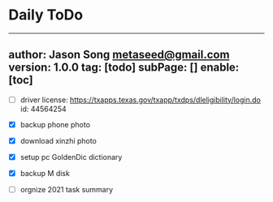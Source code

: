 # Daily ToDo
---
author: Jason Song <metaseed@gmail.com>
version: 1.0.0
tag: [todo]
subPage: []
enable: [toc]
---

- [ ] driver license:  https://txapps.texas.gov/txapp/txdps/dleligibility/login.do  
    id: 44564254
    
- [x] backup phone photo
     
- [x] download xinzhi photo
- [x] setup pc GoldenDic dictionary
- [x] backup M disk 
- [ ] orgnize 2021 task summary